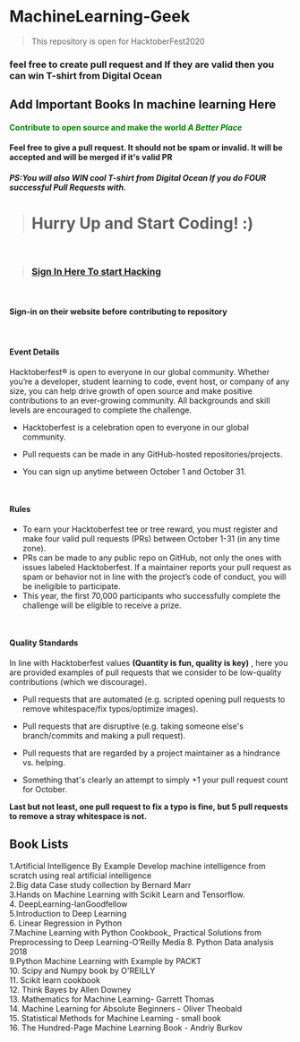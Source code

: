 # MachineLearning-Geek

> This repository is open for HacktoberFest2020

### feel free to create pull request and If they are valid then you can win T-shirt from Digital Ocean 

## Add Important Books In machine learning Here

#### <font color='green'> Contribute to open source and make the world *A Better Place* </font>

#### Feel free to give a pull request. It should not be spam or invalid. It will be accepted and will be merged if it's valid PR

##### PS:You will also WIN cool T-shirt from Digital Ocean If you do FOUR successful Pull Requests with.

> # Hurry Up and Start Coding! :)


<br>

> ### [Sign In Here To start Hacking](https://hacktoberfest.digitalocean.com) <br>

<br>

#### Sign-in on their website before contributing to repository
<br>

#### Event Details

 Hacktoberfest® is open to everyone in our global community. Whether you’re a developer, student learning to code, event host, or company of any size, you can help drive growth of open source and make positive contributions to an ever-growing community. All backgrounds and skill levels are encouraged to complete the challenge.
* Hacktoberfest is a celebration open to everyone in our global community.

* Pull requests can be made in any GitHub-hosted repositories/projects.

* You can sign up anytime between October 1 and October 31.

<br>

#### Rules

* To earn your Hacktoberfest tee or tree reward, you must register and make four valid pull requests (PRs) between October 1-31 (in any time zone). 
* PRs can be made to any public repo on GitHub, not only the ones with issues labeled Hacktoberfest. If a maintainer reports your pull request as spam or behavior not in line with the project’s code of conduct, you will be ineligible to participate.
* This year, the first 70,000 participants who successfully complete the challenge will be eligible to receive a prize. 

<br>

#### Quality Standards

In line with Hacktoberfest values **(Quantity is fun, quality is key)** , here you are provided examples of pull requests that we consider to be low-quality contributions (which we discourage).

* Pull requests that are automated (e.g. scripted opening pull requests to remove whitespace/fix typos/optimize images).

* Pull requests that are disruptive (e.g. taking someone else's branch/commits and making a pull request).

* Pull requests that are regarded by a project maintainer as a hindrance vs. helping.

* Something that's clearly an attempt to simply +1 your pull request count for October.

**Last but not least, one pull request to fix a typo is fine, but 5 pull requests to remove a stray whitespace is not.**


## Book Lists

1.Artificial Intelligence By Example Develop machine intelligence from scratch using real artificial intelligence <br>
2.Big data Case study collection by Bernard Marr <br>
3.Hands on Machine Learning with Scikit Learn and Tensorflow.<br>
4. DeepLearning-IanGoodfellow <br>
5.Introduction to Deep Learning <br>
6. Linear Regression in Python <br>
7.Machine Learning with Python Cookbook_ Practical Solutions from Preprocessing to Deep Learning-O’Reilly Media 
8. Python Data analysis 2018 <br>
9.Python Machine Learning with Example by PACKT <br>
10. Scipy and Numpy book by O'REILLY <br>
11. Scikit learn cookbook <br>
12. Think Bayes by Allen Downey <br>
13. Mathematics for Machine Learning- Garrett Thomas <br>
14. Machine Learning for Absolute Beginners - Oliver Theobald <br>
15. Statistical Methods  for Machine Learning - small book <br>
16. The Hundred-Page Machine Learning Book - Andriy Burkov
 
